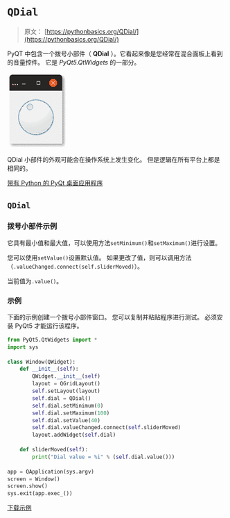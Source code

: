 # `QDial`

> 原文： [https://pythonbasics.org/QDial/](https://pythonbasics.org/QDial/)

PyQT 中包含一个拨号小部件（ **QDial** ）。它看起来像是您经常在混合面板上看到的音量控件。 它是 _PyQt5.QtWidgets_ 的一部分。

![pyqt dial QDial](img/9407ce3a47e209822978ef051a94a41c.jpg)

QDial 小部件的外观可能会在操作系统上发生变化。 但是逻辑在所有平台上都是相同的。


[带有 Python 的 PyQt 桌面应用程序](https://gum.co/pysqtsamples)

## `QDial`

### 拨号小部件示例

它具有最小值和最大值，可以使用方法`setMinimum()`和`setMaximum()`进行设置。

您可以使用`setValue()`设置默认值。 如果更改了值，则可以调用方法（`.valueChanged.connect(self.sliderMoved)`）。

当前值为`.value()`。

### 示例

下面的示例创建一个拨号小部件窗口。 您可以复制并粘贴程序进行测试。 必须安装 PyQt5 才能运行该程序。

```py
from PyQt5.QtWidgets import *
import sys

class Window(QWidget):
    def __init__(self):
        QWidget.__init__(self)
        layout = QGridLayout()
        self.setLayout(layout)
        self.dial = QDial()
        self.dial.setMinimum(0)
        self.dial.setMaximum(100)
        self.dial.setValue(40)
        self.dial.valueChanged.connect(self.sliderMoved)
        layout.addWidget(self.dial)

    def sliderMoved(self):
        print("Dial value = %i" % (self.dial.value()))

app = QApplication(sys.argv)
screen = Window()
screen.show()
sys.exit(app.exec_())

```

[下载示例](https://gum.co/pysqtsamples)